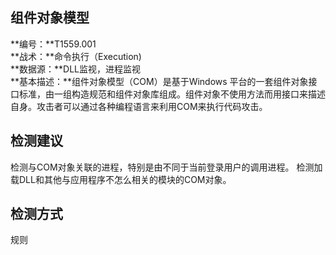 ## 组件对象模型  
**编号：**T1559.001  
**战术：**命令执行（Execution)  
**数据源：**DLL监视，进程监视  
**基本描述：**组件对象模型（COM）是基于Windows 平台的一套组件对象接口标准，由一组构造规范和组件对象库组成。组件对象不使用方法而用接口来描述自身。攻击者可以通过各种编程语言来利用COM来执行代码攻击。  
## 检测建议  
检测与COM对象关联的进程，特别是由不同于当前登录用户的调用进程。
检测加载DLL和其他与应用程序不怎么相关的模块的COM对象。  
## 检测方式  
规则